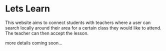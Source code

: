 # Lets Learn

This website aims to connect students with teachers where a user can search locally around their area for a certain class they would like to attend. The teacher can then accept the lesson.


more details coming soon...
